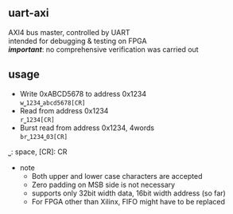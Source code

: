## uart-axi
AXI4 bus master, controlled by UART  
intended for debugging & testing on FPGA  
***important***: no comprehensive verification was carried out
## usage 
* Write 0xABCD5678 to address 0x1234  
`w⎵1234⎵abcd5678[CR]`  
* Read from address 0x1234  
`r⎵1234[CR]`  
* Burst read from address 0x1234, 4words  
`br⎵1234⎵03[CR]`  
  
⎵: space, [CR]: CR  
* note
    * Both upper and lower case characters are accepted
    * Zero padding on MSB side is not necessary
    * supports only 32bit width data, 16bit width address (so far)
    * For FPGA other than Xilinx, FIFO might have to be replaced
